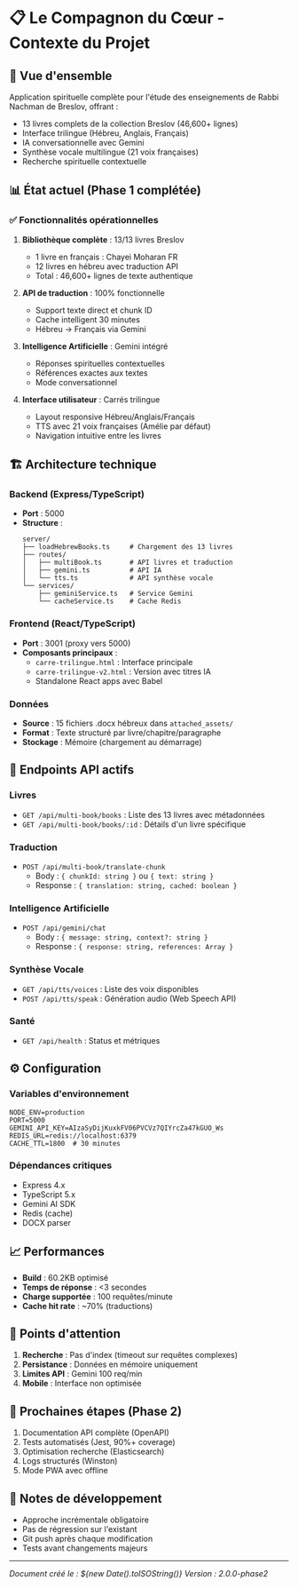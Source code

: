 # 📋 Le Compagnon du Cœur - Contexte du Projet

## 🎯 Vue d'ensemble

Application spirituelle complète pour l'étude des enseignements de Rabbi Nachman de Breslov, offrant :
- 13 livres complets de la collection Breslov (46,600+ lignes)
- Interface trilingue (Hébreu, Anglais, Français)
- IA conversationnelle avec Gemini
- Synthèse vocale multilingue (21 voix françaises)
- Recherche spirituelle contextuelle

## 📊 État actuel (Phase 1 complétée)

### ✅ Fonctionnalités opérationnelles

1. **Bibliothèque complète** : 13/13 livres Breslov
   - 1 livre en français : Chayei Moharan FR
   - 12 livres en hébreu avec traduction API
   - Total : 46,600+ lignes de texte authentique

2. **API de traduction** : 100% fonctionnelle
   - Support texte direct et chunk ID
   - Cache intelligent 30 minutes
   - Hébreu → Français via Gemini

3. **Intelligence Artificielle** : Gemini intégré
   - Réponses spirituelles contextuelles
   - Références exactes aux textes
   - Mode conversationnel

4. **Interface utilisateur** : Carrés trilingue
   - Layout responsive Hébreu/Anglais/Français
   - TTS avec 21 voix françaises (Amélie par défaut)
   - Navigation intuitive entre les livres

## 🏗️ Architecture technique

### Backend (Express/TypeScript)
- **Port** : 5000
- **Structure** :
  ```
  server/
  ├── loadHebrewBooks.ts     # Chargement des 13 livres
  ├── routes/
  │   ├── multiBook.ts       # API livres et traduction
  │   ├── gemini.ts          # API IA
  │   └── tts.ts             # API synthèse vocale
  └── services/
      ├── geminiService.ts   # Service Gemini
      └── cacheService.ts    # Cache Redis
  ```

### Frontend (React/TypeScript)
- **Port** : 3001 (proxy vers 5000)
- **Composants principaux** :
  - `carre-trilingue.html` : Interface principale
  - `carre-trilingue-v2.html` : Version avec titres IA
  - Standalone React apps avec Babel

### Données
- **Source** : 15 fichiers .docx hébreux dans `attached_assets/`
- **Format** : Texte structuré par livre/chapitre/paragraphe
- **Stockage** : Mémoire (chargement au démarrage)

## 🔌 Endpoints API actifs

### Livres
- `GET /api/multi-book/books` : Liste des 13 livres avec métadonnées
- `GET /api/multi-book/books/:id` : Détails d'un livre spécifique

### Traduction
- `POST /api/multi-book/translate-chunk`
  - Body : `{ chunkId: string }` ou `{ text: string }`
  - Response : `{ translation: string, cached: boolean }`

### Intelligence Artificielle
- `POST /api/gemini/chat`
  - Body : `{ message: string, context?: string }`
  - Response : `{ response: string, references: Array }`

### Synthèse Vocale
- `GET /api/tts/voices` : Liste des voix disponibles
- `POST /api/tts/speak` : Génération audio (Web Speech API)

### Santé
- `GET /api/health` : Status et métriques

## ⚙️ Configuration

### Variables d'environnement
```env
NODE_ENV=production
PORT=5000
GEMINI_API_KEY=AIzaSyDijKuxkFV06PVCVz7QIYrcZa47kGUO_Ws
REDIS_URL=redis://localhost:6379
CACHE_TTL=1800  # 30 minutes
```

### Dépendances critiques
- Express 4.x
- TypeScript 5.x
- Gemini AI SDK
- Redis (cache)
- DOCX parser

## 📈 Performances

- **Build** : 60.2KB optimisé
- **Temps de réponse** : <3 secondes
- **Charge supportée** : 100 requêtes/minute
- **Cache hit rate** : ~70% (traductions)

## 🚧 Points d'attention

1. **Recherche** : Pas d'index (timeout sur requêtes complexes)
2. **Persistance** : Données en mémoire uniquement
3. **Limites API** : Gemini 100 req/min
4. **Mobile** : Interface non optimisée

## 🎯 Prochaines étapes (Phase 2)

1. Documentation API complète (OpenAPI)
2. Tests automatisés (Jest, 90%+ coverage)
3. Optimisation recherche (Elasticsearch)
4. Logs structurés (Winston)
5. Mode PWA avec offline

## 📝 Notes de développement

- Approche incrémentale obligatoire
- Pas de régression sur l'existant
- Git push après chaque modification
- Tests avant changements majeurs

---

*Document créé le : ${new Date().toISOString()}*
*Version : 2.0.0-phase2*
